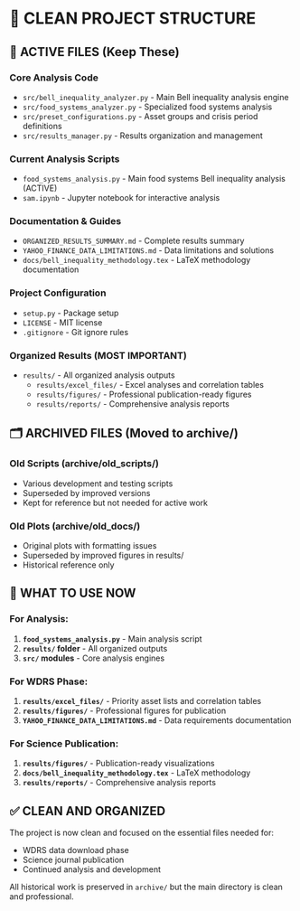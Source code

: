 # 📁 CLEAN PROJECT STRUCTURE

## 🎯 **ACTIVE FILES (Keep These)**

### **Core Analysis Code**
- `src/bell_inequality_analyzer.py` - Main Bell inequality analysis engine
- `src/food_systems_analyzer.py` - Specialized food systems analysis
- `src/preset_configurations.py` - Asset groups and crisis period definitions
- `src/results_manager.py` - Results organization and management

### **Current Analysis Scripts**
- `food_systems_analysis.py` - Main food systems Bell inequality analysis (ACTIVE)
- `sam.ipynb` - Jupyter notebook for interactive analysis

### **Documentation & Guides**
- `ORGANIZED_RESULTS_SUMMARY.md` - Complete results summary
- `YAHOO_FINANCE_DATA_LIMITATIONS.md` - Data limitations and solutions
- `docs/bell_inequality_methodology.tex` - LaTeX methodology documentation

### **Project Configuration**
- `setup.py` - Package setup
- `LICENSE` - MIT license
- `.gitignore` - Git ignore rules

### **Organized Results (MOST IMPORTANT)**
- `results/` - All organized analysis outputs
  - `results/excel_files/` - Excel analyses and correlation tables
  - `results/figures/` - Professional publication-ready figures
  - `results/reports/` - Comprehensive analysis reports

## 🗂️ **ARCHIVED FILES (Moved to archive/)**

### **Old Scripts (archive/old_scripts/)**
- Various development and testing scripts
- Superseded by improved versions
- Kept for reference but not needed for active work

### **Old Plots (archive/old_docs/)**
- Original plots with formatting issues
- Superseded by improved figures in results/
- Historical reference only

## 🎯 **WHAT TO USE NOW**

### **For Analysis:**
1. **`food_systems_analysis.py`** - Main analysis script
2. **`results/` folder** - All organized outputs
3. **`src/` modules** - Core analysis engines

### **For WDRS Phase:**
1. **`results/excel_files/`** - Priority asset lists and correlation tables
2. **`results/figures/`** - Professional figures for publication
3. **`YAHOO_FINANCE_DATA_LIMITATIONS.md`** - Data requirements documentation

### **For Science Publication:**
1. **`results/figures/`** - Publication-ready visualizations
2. **`docs/bell_inequality_methodology.tex`** - LaTeX methodology
3. **`results/reports/`** - Comprehensive analysis reports

## ✅ **CLEAN AND ORGANIZED**

The project is now clean and focused on the essential files needed for:
- WDRS data download phase
- Science journal publication
- Continued analysis and development

All historical work is preserved in `archive/` but the main directory is clean and professional.
